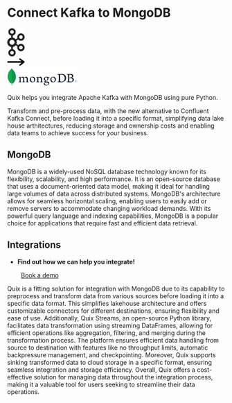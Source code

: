 # Connect Kafka to MongoDB

<div class="connect-images cards blog-grid-card" markdown>
<div>
<img src="../images/kafka_logo.png" width="40px" />
</div>
<div>
<img src="../images/arrow.svg" width="40px" />
</div>
<div>
<img src="./images/mongodb_1.jpg" />
</div>
</div>

Quix helps you integrate Apache Kafka with MongoDB using pure Python.

Transform and pre-process data, with the new alternative to Confluent Kafka Connect, before loading it into a specific format, simplifying data lake house arthitectures, reducing storage and ownership costs and enabling data teams to achieve success for your business.

## MongoDB

MongoDB is a widely-used NoSQL database technology known for its flexibility, scalability, and high performance. It is an open-source database that uses a document-oriented data model, making it ideal for handling large volumes of data across distributed systems. MongoDB's architecture allows for seamless horizontal scaling, enabling users to easily add or remove servers to accommodate changing workload demands. With its powerful query language and indexing capabilities, MongoDB is a popular choice for applications that require fast and efficient data retrieval.

## Integrations

<div class="grid cards" markdown>

- __Find out how we can help you integrate!__

    <a class="md-button md-button--primary" href="https://share.hsforms.com/1iW0TmZzKQMChk0lxd_tGiw4yjw2?__hstc=175542013.2303933fbd746c0ac86d9ccbe9bc9100.1728383268831.1729603416735.1729620918855.31&__hssc=175542013.1.1729620918855&__hsfp=2132701734" target="_blank" style="margin:.5rem;">Book a demo</a>

</div>


Quix is a fitting solution for integration with MongoDB due to its capability to preprocess and transform data from various sources before loading it into a specific data format. This simplifies lakehouse architecture and offers customizable connectors for different destinations, ensuring flexibility and ease of use. Additionally, Quix Streams, an open-source Python library, facilitates data transformation using streaming DataFrames, allowing for efficient operations like aggregation, filtering, and merging during the transformation process. The platform ensures efficient data handling from source to destination with features like no throughput limits, automatic backpressure management, and checkpointing. Moreover, Quix supports sinking transformed data to cloud storage in a specific format, ensuring seamless integration and storage efficiency. Overall, Quix offers a cost-effective solution for managing data throughout the integration process, making it a valuable tool for users seeking to streamline their data operations.

